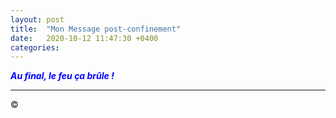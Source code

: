 ```yaml
---
layout: post
title:  "Mon Message post-confinement"
date:   2020-10-12 11:47:30 +0400
categories: 
---
```

<!---

--->


<span style="color: blue">***Au final, le feu ça brûle !***</span>
<br/>

------
&copy;